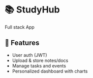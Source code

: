 # 📚 StudyHub
Full stack App 

## 🔧 Features

- User auth (JWT)
- Upload & store notes/docs
- Manage tasks and events
- Personalized dashboard with charts


